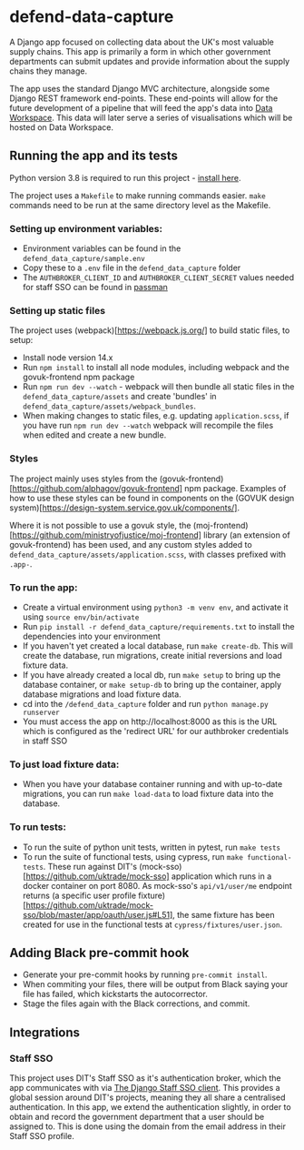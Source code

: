 # defend-data-capture 

A Django app focused on collecting data about the UK's most valuable supply chains. This app is primarily a form in which other government departments can submit updates and provide information about the supply chains they manage. 

The app uses the standard Django MVC architecture, alongside some Django REST framework end-points. These end-points will allow for the future development of a pipeline that will feed the app's data into [Data Workspace](https://data.trade.gov.uk/). This data will later serve a series of visualisations which will be hosted on Data Workspace.

## Running the app and its tests

Python version 3.8 is required to run this project - [install here](https://www.python.org/downloads/release/python-380/).

The project uses a `Makefile` to make running commands easier. `make` commands need to be run at the same directory level as the Makefile.

### Setting up environment variables:
- Environment variables can be found in the `defend_data_capture/sample.env`
- Copy these to a `.env` file in the `defend_data_capture` folder
- The `AUTHBROKER_CLIENT_ID` and `AUTHBROKER_CLIENT_SECRET` values needed for staff SSO can be found in [passman](https://passman.ci.uktrade.digital/2fa/verify/?next=/secret/61f0a3bf-33f3-427e-8ade-cdee0c637031/)

### Setting up static files
The project uses (webpack)[https://webpack.js.org/] to build static files, to setup:
- Install node version 14.x
- Run `npm install` to install all node modules, including webpack and the govuk-frontend npm package
- Run `npm run dev --watch` - webpack will then bundle all static files in the `defend_data_capture/assets` and create 'bundles' in `defend_data_capture/assets/webpack_bundles`.
- When making changes to static files, e.g. updating `application.scss`, if you have run `npm run dev --watch` webpack will recompile the files when edited and create a new bundle.

### Styles
The project mainly uses styles from the (govuk-frontend)[https://github.com/alphagov/govuk-frontend] npm package. Examples of how to use these styles can be found in components on the (GOVUK design system)[https://design-system.service.gov.uk/components/].

Where it is not possible to use a govuk style, the (moj-frontend)[https://github.com/ministryofjustice/moj-frontend] library (an extension of govuk-frontend) has been used, and any custom styles added to `defend_data_capture/assets/application.scss`, with classes prefixed with `.app-`.

### To run the app:
- Create a virtual environment using `python3 -m venv env`, and activate it using `source env/bin/activate`
- Run `pip install -r defend_data_capture/requirements.txt` to install the dependencies into your environment
- If you haven't yet created a local database, run `make create-db`. This will create the database, run migrations, create  initial reversions and load fixture data.
- If you have already created a local db, run `make setup` to bring up the database container, or `make setup-db` to bring up the container, apply database migrations and load fixture data.
- cd into the `/defend_data_capture` folder and run `python manage.py runserver`
- You must access the app on http://localhost:8000 as this is the URL which is configured as the 'redirect URL' for our authbroker credentials in staff SSO

### To just load fixture data: 
- When you have your database container running and with up-to-date migrations, you can run `make load-data` to load fixture data into the database.

### To run tests:

- To run the suite of python unit tests, written in pytest, run `make tests`
- To run the suite of functional tests, using cypress, run `make functional-tests`. These run against DIT's (mock-sso)[https://github.com/uktrade/mock-sso] application which runs in a docker container on port 8080. As mock-sso's `api/v1/user/me` endpoint returns (a specific user profile fixture)[https://github.com/uktrade/mock-sso/blob/master/app/oauth/user.js#L51], the same fixture has been created for use in the functional tests at `cypress/fixtures/user.json`.

## Adding Black pre-commit hook

- Generate your pre-commit hooks by running `pre-commit install`.
- When commiting your files, there will be output from Black saying your file has failed, which kickstarts the autocorrector.
- Stage the files again with the Black corrections, and commit.  

## Integrations

### Staff SSO
This project uses DIT's Staff SSO as it's authentication broker, which the app communicates with via [The Django Staff SSO client](https://github.com/uktrade/django-staff-sso-client). This provides a global session around DIT's projects, meaning they all share a centralised authentication. In this app, we extend the authentication slightly, in order to obtain and record the government department that a user should be assigned to. This is done using the domain from the email address in their Staff SSO profile. 

